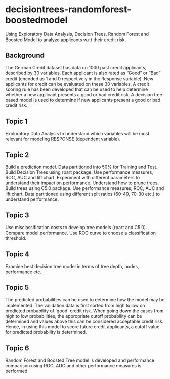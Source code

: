 # decisiontrees-randomforest-boostedmodel
Using Exploratory Data Analysis, Decision Trees, Random Forest and Boosted Model to analyze applicants w.r.t their credit risk.

## Background
The German Credit dataset has data on 1000 past credit applicants, described by 30 variables. Each applicant is also rated as “Good” or “Bad” credit (encoded as 1 and 0 respectively in the Response variable). New applicants for credit can be evaluated on these 30 variables. A credit scoring rule has been developed that can be used to help determine whether a new applicant presents a good or bad credit risk. A decision tree based model is used to determine if new applicants present a good or bad credit risk.

## Topic 1
Exploratory Data Analysis to understand which variables will be most relevant for modeling RESPONSE (dependent variable).

## Topic 2
Build a prediction model.
Data partitioned into 50% for Training and Test.
Build Decision Trees using rpart package. Use performance measures, ROC, AUC and lift chart.
Experiment with different parameters to understand their impact on performance.
Understand how to prune trees.
Build trees using C5.0 package. Use performance measures, ROC, AUC and lift chart.
Data partitioned using different split ratios (60-40, 70-30 etc.) to understand performance.

## Topic 3
Use misclassification costs to develop tree models (rpart and C5.0). Compare model performance.
Use ROC curve to choose a classification threshold. 

## Topic 4
Examine best decision tree model in terms of tree depth, nodes, performance etc.

## Topic 5
The predicted probabilities can be used to determine how the model may be implemented. The validation data is first sorted from high to low
on predicted probability of 'good' credit risk. When  going down the cases from high to low probabilities, the appropriate cutoff probability can be determined and values above this can be considered acceptable credit risk. Hence, in using this model to score future credit applicants, a cutoff value for predicted probability is determined.

## Topic 6
Random Forest and Boosted Tree model is developed and performance comparison using ROC, AUC and other performance measures is performed.
